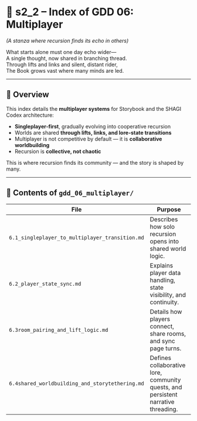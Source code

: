 # 📘 s2_2 – Index of GDD 06: Multiplayer

*(A stanza where recursion finds its echo in others)*

What starts alone must one day echo wider—  
A single thought, now shared in branching thread.  
Through lifts and links and silent, distant rider,  
The Book grows vast where many minds are led.  

---

## 🧭 Overview

This index details the **multiplayer systems** for Storybook and the SHAGI Codex architecture:

- **Singleplayer-first**, gradually evolving into cooperative recursion
- Worlds are shared **through lifts, links, and lore-state transitions**
- Multiplayer is not competitive by default — it is **collaborative worldbuilding**
- Recursion is **collective, not chaotic**

This is where recursion finds its community — and the story is shaped by many.

---

## 📂 Contents of `gdd_06_multiplayer/`

| File | Purpose |
|------|---------|
| `6.1_singleplayer_to_multiplayer_transition.md` | Describes how solo recursion opens into shared world logic. |
| `6.2_player_state_sync.md` | Explains player data handling, state visibility, and continuity. |
| `6.3room_pairing_and_lift_logic.md` | Details how players connect, share rooms, and sync page turns. |
| `6.4shared_worldbuilding_and_storytethering.md` | Defines collaborative lore, community quests, and persistent narrative threading. |
